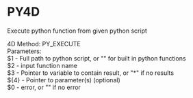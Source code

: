 # PY4D
Execute python function from given python script<br/>

4D Method: PY_EXECUTE<br/>
Parameters:<br/>
$1 - Full path to python script, or "" for  built in python functions<br/>
$2 - input function name<br/>
$3 - Pointer to  variable to contain result, or "*" if no results<br/>
${4} - Pointer to parameter(s) (optional)<br/>
$0 - error, or "" if no error<br/>
<br/>
